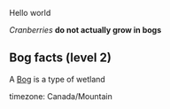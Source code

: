 Hello world

*Cranberries* **do not actually grow in bogs**
## Bog facts (level 2)
A [Bog](https://en.wikipedia.org/wiki/Bog) is a type of wetland

timezone: Canada/Mountain

